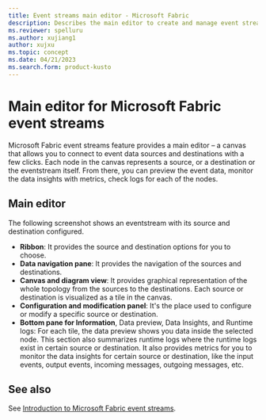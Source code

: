 ```yaml
---
title: Event streams main editor - Microsoft Fabric
description: Describes the main editor to create and manage event streams in Microsoft Fabric. 
ms.reviewer: spelluru
ms.author: xujiang1
author: xujxu
ms.topic: concept
ms.date: 04/21/2023
ms.search.form: product-kusto
---
```


# Main editor for Microsoft Fabric event streams
Microsoft Fabric event streams feature provides a main editor – a canvas that allows you to connect to event data sources and destinations with a few clicks. Each node in the canvas represents a source, or a destination or the eventstream itself. From there, you can preview the event data, monitor the data insights with metrics, check logs for each of the nodes. 

## Main editor
The following screenshot shows an eventstream with its source and destination configured. 

- **Ribbon**: It provides the source and destination options for you to choose. 
- **Data navigation pane**: It provides the navigation of the sources and destinations. 
- **Canvas and diagram view**: It provides graphical representation of the whole topology from the sources to the destinations. Each source or destination is visualized as a tile in the canvas. 
- **Configuration and modification panel**: It's the place used to configure or modify a specific source or destination.  
- **Bottom pane for Information**, Data preview, Data Insights, and Runtime logs: For each tile, the data preview  shows you data inside the selected node. This section also summarizes runtime logs where the runtime logs exist in certain source or destination. It also provides metrics for you to monitor the data insights for certain source or destination, like the input events, output events, incoming messages, outgoing messages, etc. 

## See also
See [Introduction to Microsoft Fabric event streams](overview.md).


 